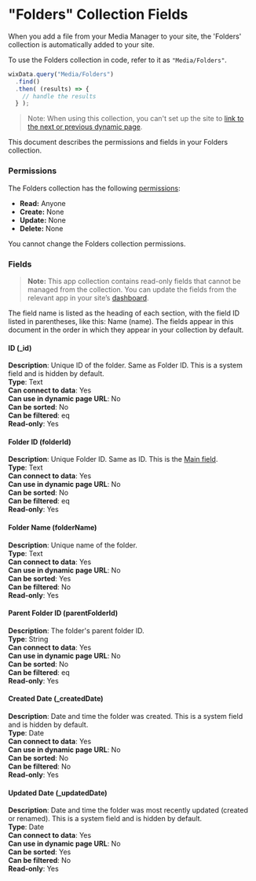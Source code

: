 <!-- This article was published using the Doc Push single-sourcing tool. Any changes to this article MUST be made in the source file. Find it at www.github.com/wix-private/velo-docs.-->



# "Folders" Collection Fields







When you add a file from your Media Manager to your site, the 'Folders' collection is automatically added to your site.

To use the Folders collection in code, refer to it as `"Media/Folders"`.

```javascript
wixData.query("Media/Folders")
  .find()
  .then( (results) => {
    // handle the results
  } );
```

> Note:
> When using this collection, you can't set up the site to [link to the next or previous dynamic page](https://support.wix.com/en/article/linking-to-a-dynamic-page#linking-to-the-next-or-previous-dynamic-page).

This document describes the permissions and fields in your Folders collection. 

### Permissions 

The Folders collection has the following [permissions](https://support.wix.com/en/article/about-collection-permissions):

-   **Read:** Anyone
-   **Create:** None
-   **Update:** None
-   **Delete:** None

You cannot change the Folders collection permissions.

### Fields 

> **Note:**
> This app collection contains read-only fields that cannot be managed from the collection. You can update the fields from the relevant app in your site’s [dashboard](https://support.wix.com/en/article/accessing-your-sites-dashboard).

The field name is listed as the heading of each section, with the field ID listed in parentheses, like this: Name (name). The fields appear in this document in the order in which they appear in your collection by default. 

#### ID (\_id) 

**Description**: Unique ID of the folder. Same as Folder ID. This is a system field and is hidden by default.  
**Type**: Text  
**Can connect to data**: Yes  
**Can use in dynamic page URL**: No  
**Can be sorted**: No  
**Can be filtered**: eq  
**Read-only**: Yes

#### Folder ID (folderId) 

**Description**: Unique Folder ID. Same as ID. This is the [Main field](https://support.wix.com/en/article/about-your-database-collection-fields#main-fields).  
**Type**: Text  
**Can connect to data**: Yes  
**Can use in dynamic page URL**: No  
**Can be sorted**: No  
**Can be filtered**: eq  
**Read-only**: Yes

#### Folder Name (folderName) 

**Description**: Unique name of the folder.  
**Type**: Text  
**Can connect to data**: Yes  
**Can use in dynamic page URL**: No  
**Can be sorted**: Yes  
**Can be filtered**: No  
**Read-only**: Yes

#### Parent Folder ID (parentFolderId) 

**Description**: The folder's parent folder ID.  
**Type**: String  
**Can connect to data**: Yes  
**Can use in dynamic page URL**: No  
**Can be sorted**: No  
**Can be filtered**: eq  
**Read-only**: Yes

#### Created Date (\_createdDate) 

**Description**: Date and time the folder was created. This is a system field and is hidden by default.  
**Type**: Date  
**Can connect to data**: Yes  
**Can use in dynamic page URL**: No  
**Can be sorted**: No  
**Can be filtered**: No  
**Read-only**: Yes

#### Updated Date (\_updatedDate) 

**Description**: Date and time the folder was most recently updated (created or renamed). This is a system field and is hidden by default.  
**Type**: Date  
**Can connect to data**: Yes  
**Can use in dynamic page URL**: No  
**Can be sorted**: Yes  
**Can be filtered**: No  
**Read-only**: Yes